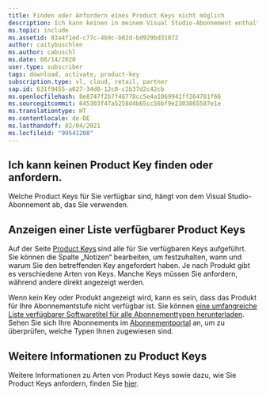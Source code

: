 ```yaml
---
title: Finden oder Anfordern eines Product Keys nicht möglich
description: Ich kann keinen in meinem Visual Studio-Abonnement enthaltenen Product Key finden oder anfordern.
ms.topic: include
ms.assetid: 83a4f1ed-c77c-4b9c-b02d-bd929bd31072
author: caitybuschlen
ms.author: cabuschl
ms.date: 08/14/2020
user.type: subscriber
tags: download, activate, product-key
subscription.type: vl, cloud, retail, partner
sap.id: 631f9455-a027-34d0-12c8-c2b37d2c42cb
ms.openlocfilehash: 8e8747f2b7f46778cc5e4a1069941ff264781f66
ms.sourcegitcommit: 645303f47a5258d4b65cc56bf9e2303865587e1e
ms.translationtype: HT
ms.contentlocale: de-DE
ms.lasthandoff: 02/04/2021
ms.locfileid: "99541208"
---
```

## <a name="im-unable-to-find-or-claim-a-product-key"></a>Ich kann keinen Product Key finden oder anfordern.

Welche Product Keys für Sie verfügbar sind, hängt von dem Visual Studio-Abonnement ab, das Sie verwenden.  

## <a name="view-a-list-of-available-product-keys"></a>Anzeigen einer Liste verfügbarer Product Keys 

Auf der Seite [Product Keys](https://my.visualstudio.com/productkeys) sind alle für Sie verfügbaren Keys aufgeführt. Sie können die Spalte „Notizen“ bearbeiten, um festzuhalten, wann und warum Sie den betreffenden Key angefordert haben. Je nach Produkt gibt es verschiedene Arten von Keys. Manche Keys müssen Sie anfordern, während andere direkt angezeigt werden. 

Wenn kein Key oder Produkt angezeigt wird, kann es sein, dass das Produkt für Ihre Abonnementstufe nicht verfügbar ist. Sie können [eine umfangreiche Liste verfügbarer Softwaretitel für alle Abonnementtypen herunterladen](https://download.microsoft.com/download/1/5/4/15454442-CF17-47B9-A65D-DF84EF88511B/Visual_Studio_by_Subscription_Level.xlsx). Sehen Sie sich Ihre Abonnements im [Abonnementportal](https://my.visualstudio.com/subscriptions) an, um zu überprüfen, welche Typen Ihnen zugewiesen sind.  

## <a name="more-information-on-product-key-types"></a>Weitere Informationen zu Product Keys

Weitere Informationen zu Arten von Product Keys sowie dazu, wie Sie Product Keys anfordern, finden Sie [hier](https://docs.microsoft.com/visualstudio/subscriptions/find-keys).  